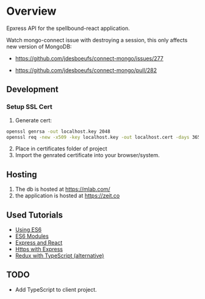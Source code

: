 # Overview

Epxress API for the spellbound-react application.

Watch mongo-connect issue with destroying a session, this only affects new version of MongoDB:

- <https://github.com/jdesboeufs/connect-mongo/issues/277>

- <https://github.com/jdesboeufs/connect-mongo/pull/282>

## Development

### Setup SSL Cert

1. Generate cert:

``` bash
openssl genrsa -out localhost.key 2048
openssl req -new -x509 -key localhost.key -out localhost.cert -days 3650 -subj /CN=localhost
```

2. Place in certificates folder of project
3. Import the genrated certificate into your browser/system.

## Hosting

1. The db is hosted at <https://mlab.com/>
2. the application is hosted at <https://zeit.co>

## Used Tutorials

- [Using ES6](https://www.codementor.io/iykyvic/writing-your-nodejs-apps-using-es6-6dh0edw2o)
- [ES6 Modules](https://medium.com/@giltayar/native-es-modules-in-nodejs-status-and-future-directions-part-i-ee5ea3001f71)
- [Express and React](https://medium.freecodecamp.org/how-to-make-create-react-app-work-with-a-node-backend-api-7c5c48acb1b0)
- [Https with Express](https://medium.com/@nileshsingh/everything-about-creating-an-https-server-using-node-js-2fc5c48a8d4e)
- [Redux with TypeScript (alternative)](https://medium.com/@resir014/a-type-safe-approach-to-redux-stores-in-typescript-6474e012b81e)

## TODO

- Add TypeScript to client project.
